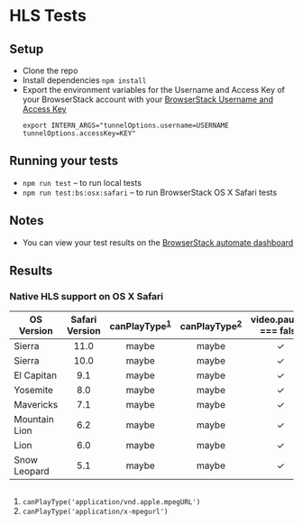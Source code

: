 # HLS Tests

## Setup
* Clone the repo
* Install dependencies `npm install`
* Export the environment variables for the Username and Access Key of your BrowserStack account with your [BrowserStack Username and Access Key](https://www.browserstack.com/accounts/settings)
  ```
  export INTERN_ARGS="tunnelOptions.username=USERNAME tunnelOptions.accessKey=KEY"
  ```

## Running your tests
* `npm run test` – to run local tests
* `npm run test:bs:osx:safari` – to run BrowserStack OS X Safari tests

## Notes
* You can view your test results on the [BrowserStack automate dashboard](https://www.browserstack.com/automate)

## Results

### Native HLS support on OS X Safari

| OS Version | Safari Version | canPlayType<sup>[1](#fn)</sup> | canPlayType<sup>[2](#fn)</sup> | video.paused === false | Real Play |
| ------------- |:----:|:-----:|:-----:|:-:|:-:|
| Sierra        | 11.0 | maybe | maybe | ✓ | ✓ |
| Sierra        | 10.0 | maybe | maybe | ✓ | ✓ |
| El Capitan    | 9.1  | maybe | maybe | ✓ | ✓ |
| Yosemite      | 8.0  | maybe | maybe | ✓ | ✓ |
| Mavericks     | 7.1  | maybe | maybe | ✓ | ✓ |
| Mountain Lion | 6.2  | maybe | maybe | ✓ | ✓ |
| Lion          | 6.0  | maybe | maybe | ✓ | ✓ |
| Snow Leopard  | 5.1  | maybe | maybe | ✓ | × |


<a name="fn"></a>
---
1. `canPlayType('application/vnd.apple.mpegURL')`
2. `canPlayType('application/x-mpegurl')`